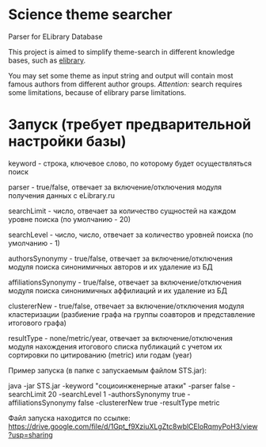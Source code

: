 # Science theme searcher
Parser for ELibrary Database

This project is aimed to simplify theme-search in different knowledge bases, such as [elibrary](https://elibrary.ru/defaultx.asp).

You may set some theme as input string and output will contain most famous authors from different author groups. 
*Attention:* search requires some limitations, because of elibrary parse limitations.


# Запуск (требует предварительной настройки базы)

keyword - строка, ключевое слово, по которому будет осуществляться поиск

parser - true/false, отвечает за включение/отключения модуля получения данных с eLibrary.ru

searchLimit - число, отвечает за количество сущностей на каждом уровне поиска (по умолчанию - 20)

searchLevel - число, число, отвечает за количество уровней поиска (по умолчанию - 1)

authorsSynonymy - true/false, отвечает за включение/отключения модуля поиска синонимичных авторов и их удаление из БД

affiliationsSynonymy - true/false, отвечает за включение/отключения модуля поиска синонимичных аффилиаций и их удаление из БД

clustererNew - true/false, отвечает за включение/отключения модуля кластеризации (разбиение графа на группы соавторов и представление итогового графа)

resultType - none/metric/year, отвечает за включение/отключения модуля нахождения итогового списка публикаций с учетом их сортировки по цитированию (metric) или годам (year)

Пример запуска (в папке с запускаемым файлом STS.jar):

java -jar STS.jar -keyword "социоинженерные атаки" -parser false -searchLimit 20 -searchLevel 1 -authorsSynonymy true -affiliationsSynonymy false -clustererNew true -resultType metric

Файл запуска находится по ссылке:
https://drive.google.com/file/d/1Gpt_f9XziuXLgZtc8wblCEloRqmyPoH3/view?usp=sharing
